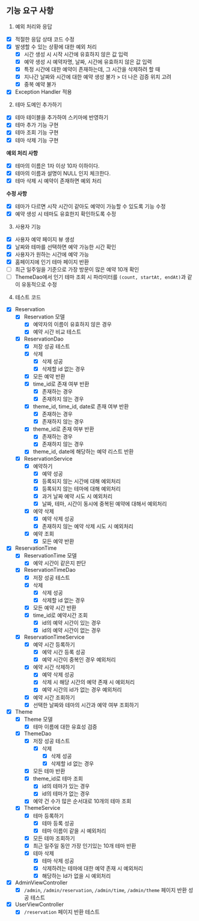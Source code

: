 ## 기능 요구 사항

1. 예외 처리와 응답

- [X] 적절한 응답 상태 코드 수정
- [X] 발생할 수 있는 상황에 대한 예외 처리
    - [X] 시간 생성 시 시작 시간에 유효하지 않은 값 입력
    - [x] 예약 생성 시 예약자명, 날짜, 시간에 유효하지 않은 값 입력
    - [x] 특정 시간에 대한 예약이 존재하는데, 그 시간을 삭제하려 할 때
    - [X] 지나간 날짜와 시간에 대한 예약 생성 불가 > 더 나은 검증 위치 고려
    - [x] 중복 예약 불가
- [x] Exception Handler 적용

2. 테마 도메인 추가하기

- [x] 테마 테이블을 추가하여 스키마에 반영하기
- [x] 테마 추가 기능 구현
- [X] 테마 조회 기능 구현
- [x] 테마 삭제 기능 구현

**예외 처리 사항**

- [X] 테마의 이름은 1자 이상 10자 이하이다.
- [X] 테마의 이름과 설명이 NULL 인지 체크한다.
- [x] 테마 삭제 시 예약이 존재하면 예외 처리

**수정 사항**

- [x] 테마가 다르면 시작 시간이 같아도 예약이 가능할 수 있도록 기능 수정
- [x] 예약 생성 시 테마도 유효한지 확인하도록 수정

3. 사용자 기능

- [x] 사용자 예약 페이지 뷰 생성
- [x] 날짜와 테마를 선택하면 예약 가능한 시간 확인
- [x] 사용자가 원하는 시간에 예약 가능
- [x] 홈페이지에 인기 테마 페이지 반환
- [ ] 최근 일주일을 기준으로 가장 방문이 많은 예약 10개 확인
- [ ] ThemeDao에서 인기 테마 조회 시 파라미터를 `(count, startAt, endAt)`과 같이 유동적으로 수정

4. 테스트 코드

- [x] Reservation
    - [x] Reservation 모델
        - [x] 예약자의 이름이 유효하지 않은 경우
        - [x] 예약 시간 비교 테스트
    - [x] ReservationDao
        - [x] 저장 성공 테스트
        - [x] 삭제
            - [x] 삭제 성공
            - [x] 삭제할 id 없는 경우
        - [x] 모든 예약 반환
        - [x] time_id로 존재 여부 반환
            - [x] 존재하는 경우
            - [x] 존재하지 않는 경우
        - [x] theme_id, time_id, date로 존재 여부 반환
            - [x] 존재하는 경우
            - [x] 존재하지 않는 경우
        - [x] theme_id로 존재 여부 반환
            - [x] 존재하는 경우
            - [x] 존재하지 않는 경우
        - [x] theme_id, date에 해당하는 예약 리스트 반환
    - [x] ReservationService
        - [x] 예약하기
            - [x] 예약 성공
            - [x] 등록되지 않는 시간에 대해 예외처리
            - [x] 등록되지 않는 테마에 대해 예외처리
            - [x] 과거 날짜 예약 시도 시 예외처리
            - [x] 날짜, 테마, 시간이 동시에 중복된 예약에 대해서 예외처리
        - [x] 예약 삭제
            - [x] 예약 삭제 성공
            - [x] 존재하지 않는 예약 삭제 시도 시 예외처리
        - [x] 예약 조회
            - [x] 모든 예약 반환

- [x] ReservationTime
    - [x] ReservationTime 모델
        - [x] 예약 시간이 같은지 판단
    - [x] ReservationTimeDao
        -[x] 저장 성공 테스트
        -[x] 삭제
            -[x] 삭제 성공
            -[x] 삭제할 id 없는 경우
        - [x] 모든 예약 시간 반환
        - [x] time_id로 예약시간 조회
            - [x] id의 예약 시간이 있는 경우
            - [x] id의 예약 시간이 없는 경우
    - [x] ReservationTimeService
        - [x] 예약 시간 등록하기
            - [x] 예약 시간 등록 성공
            - [x] 예약 시간이 중복인 경우 예외처리
        - [x] 예약 시간 삭제하기
            - [x] 예약 삭제 성공
            - [x] 삭제 시 해당 시간의 예약 존재 시 예외처리
            - [x] 예약 시간의 id가 없는 경우 예외처리
        - [x] 예약 시간 조회하기
        - [x] 선택한 날짜와 테마의 시간과 예약 여부 조회하기

- [x] Theme
    - [x] Theme 모델
        - [x] 테마 이름에 대한 유효성 검증
    - [x] ThemeDao
        -[x] 저장 성공 테스트
            -[x] 삭제
                -[x] 삭제 성공
                -[x] 삭제할 id 없는 경우
        - [x] 모든 테마 반환
        - [x] theme_id로 테마 조회
            - [x] id의 테마가 있는 경우
            - [x] id의 테마가 없는 경우
        - [x] 예약 건 수가 많은 순서대로 10개의 테마 조회
    - [x] ThemeService
        - [x] 테마 등록하기
            - [x] 테마 등록 성공
            - [x] 테마 이름이 같을 시 예외처리
        - [x] 모든 테마 조회하기
        - [x] 최근 일주일 동안 가장 인기있는 10개 테마 반환
        - [x] 테마 삭제
            - [x] 테마 삭제 성공
            - [x] 삭제하려는 테마에 대한 예약 존재 시 예외처리
            - [x] 해당하는 Id가 없을 시 예외처리

- [x] AdminViewController
    - [x] `/admin`, `/admin/reservation`,  `/admin/time`, `/admin/theme` 페이지 반환 성공 테스트
- [x] UserViewController
    - [x] `/reservation` 페이지 반환 테스트
